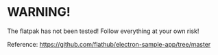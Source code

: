 # WARNING!
The flatpak has not been tested! Follow everything at your own risk!

Reference: https://github.com/flathub/electron-sample-app/tree/master